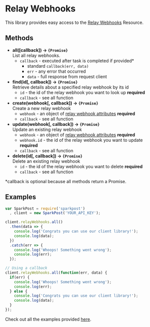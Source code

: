 # Relay Webhooks

This library provides easy access to the [Relay Webhooks](https://developers.sparkpost.com/api/relay-webhooks) Resource.

## Methods
* **all([callback]) &rarr; `{Promise}`**<br />
  List all relay webhooks.
  * `callback` - executed after task is completed if provided*
    * standard `callback(err, data)`
    * `err` - any error that occurred
    * `data` - full response from request client
* **find(id[, callback]) &rarr; `{Promise}`**<br />
  Retrieve details about a specified relay webhook by its id
  * `id` - the id of the relay webhook you want to look up **required**
  * `callback` - see all function
* **create(webhook[, callback]) &rarr; `{Promise}`**<br />
  Create a new relay webhook
  * `webhook` - an object of [relay webhook attributes](https://developers.sparkpost.com/api/relay-webhooks#header-relay-webhooks-object-properties) **required**
  * `callback` - see all function
* **update(webhook[, callback]) &rarr; `{Promise}`**<br />
  Update an existing relay webhook
  * `webhook` - an object of [relay webhook attributes](https://developers.sparkpost.com/api/relay-webhooks#header-relay-webhooks-object-properties) **required**
  * `webhook.id` - the id of the relay webhook you want to update **required**
  * `callback` - see all function
* **delete(id[, callback]) &rarr; `{Promise}`**<br />
  Delete an existing relay webhook
  * `id` - the id of the relay webhook you want to delete **required**
  * `callback` - see all function

*callback is optional because all methods return a Promise.

## Examples

```javascript
var SparkPost = require('sparkpost')
  , client = new SparkPost('YOUR_API_KEY');

client.relayWebhooks.all()
  .then(data => {
    console.log('Congrats you can use our client library!');
    console.log(data);
  })
  .catch(err => {
    console.log('Whoops! Something went wrong');
    console.log(err);
  });

// Using a callback
client.relayWebhooks.all(function(err, data) {
  if(err) {
    console.log('Whoops! Something went wrong');
    console.log(err);
  } else {
    console.log('Congrats you can use our client library!');
    console.log(data);
  }
});

```

Check out all the examples provided [here](/examples/relayWebhooks).
